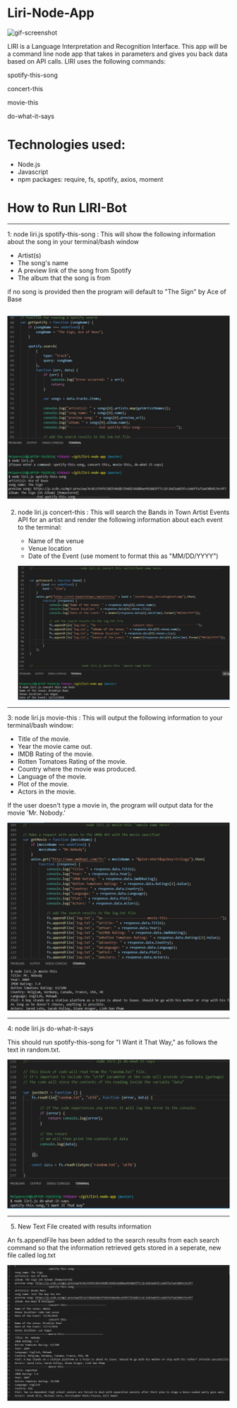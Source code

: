   # Liri-Node-App
                                                            
  ![gif-screenshot](https://github.com/melperez19/liri-node-app/blob/master/screenshots/Animated%20GIF-source.gif)

LIRI is a Language Interpretation and Recognition Interface. This app will be a command line node app that takes in parameters and gives you back data based on API calls. LIRI uses the following commands:

spotify-this-song

concert-this

movie-this

do-what-it-says

# Technologies used:

* Node.js
* Javascript
* npm packages: require, fs, spotify, axios, moment

# How to Run LIRI-Bot

--------------------------------------------------------------------------------------------------------------------------------------
1: node liri.js spotify-this-song <song name here> :
This will show the following information about the song in your terminal/bash window 
  * Artist(s) 
  * The song's name 
  * A preview link of the song from Spotify 
  * The album that the song is from

if no song is provided then the program will default to
"The Sign" by Ace of Base

![spotify-screenshot](https://github.com/melperez19/liri-node-app/blob/master/screenshots/SpotifyDefaultResults.JPG) 
--------------------------------------------------------------------------------------------------------------------------------------
2. node liri.js concert-this <band name here> :
This will search the Bands in Town Artist Events API for an artist and render the following information about each event to the terminal:

    * Name of the venue
    * Venue location
    * Date of the Event (use moment to format this as "MM/DD/YYYY")
    
    ![concert-screenshot](https://github.com/melperez19/liri-node-app/blob/master/screenshots/ConcertThisResults.JPG)
---------------------------------------------------------------------------------------------------------------------------------------
3: node liri.js movie-this <movie name here> :
This will output the following information to your terminal/bash window:

   * Title of the movie.
   * Year the movie came out.
   * IMDB Rating of the movie.
   * Rotten Tomatoes Rating of the movie.
   * Country where the movie was produced.
   * Language of the movie.
   * Plot of the movie.
   * Actors in the movie.

If the user doesn't type a movie in, the program will output data for the movie 'Mr. Nobody.'

![movie-screenshot](https://github.com/melperez19/liri-node-app/blob/master/screenshots/MovieThisDefault.JPG)

--------------------------------------------------------------------------------------------------------------------------------------
4: node liri.js do-what-it-says

This should run spotify-this-song for "I Want it That Way," as follows the text in random.txt.

![do-screenshot](https://github.com/melperez19/liri-node-app/blob/master/screenshots/DoWhatItSaysResults.JPG)

--------------------------------------------------------------------------------------------------------------------------------------
5. New Text File created with results information

An fs.appendFile has been added to the search results from each search command so that the information retrieved gets stored in a seperate, new file called log.txt

![log-screenshot](https://github.com/melperez19/liri-node-app/blob/master/screenshots/LogTxtResults.JPG)
